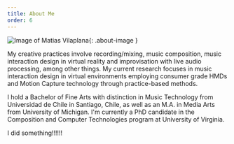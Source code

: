 ```yaml
---
title: About Me
order: 6
---
```


![Image of Matias Vilaplana](images/matiasvilaplana.jpg){: .about-image }

My creative practices involve recording/mixing, music composition, music interaction design in virtual reality and improvisation with live audio processing, among other things. My current research focuses in music interaction design in virtual environments employing consumer grade HMDs and Motion Capture technology through practice-based methods.

I hold a Bachelor of Fine Arts with distinction in Music Technology from Universidad de Chile in Santiago, Chile, as well as an M.A. in Media Arts from University of Michigan. I'm currently a PhD candidate in the Composition and Computer Technologies program at University of Virginia.

I did something!!!!!!
